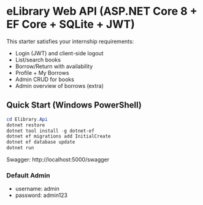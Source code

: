 
# eLibrary Web API (ASP.NET Core 8 + EF Core + SQLite + JWT)

This starter satisfies your internship requirements:
- Login (JWT) and client-side logout
- List/search books
- Borrow/Return with availability
- Profile + My Borrows
- Admin CRUD for books
- Admin overview of borrows (extra)

## Quick Start (Windows PowerShell)
```ps1
cd Elibrary.Api
dotnet restore
dotnet tool install -g dotnet-ef
dotnet ef migrations add InitialCreate
dotnet ef database update
dotnet run
```
Swagger: http://localhost:5000/swagger

### Default Admin
- username: admin
- password: admin123
